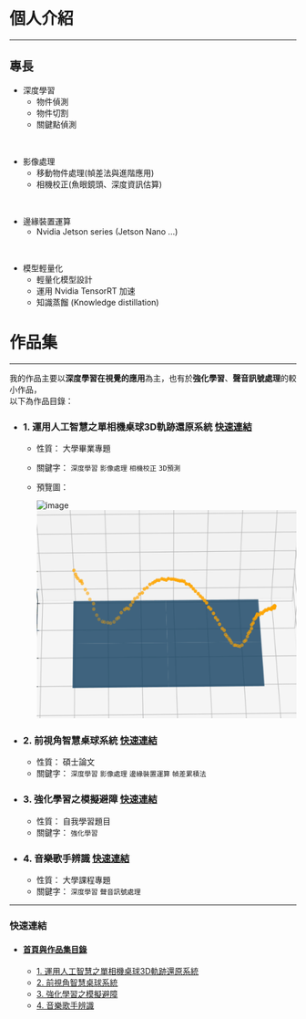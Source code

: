 # 個人介紹

---

## 專長

- 深度學習
    - 物件偵測
    - 物件切割
    - 關鍵點偵測
      
<br>

- 影像處理
    - 移動物件處理(幀差法與進階應用)
    - 相機校正(魚眼鏡頭、深度資訊估算)
      
<br>

- 邊緣裝置運算
    - Nvidia Jetson series (Jetson Nano ...)

<br>

- 模型輕量化
  - 輕量化模型設計
  - 運用 Nvidia TensorRT 加速
  - 知識蒸餾 (Knowledge distillation)

# 作品集

--- 

我的作品主要以**深度學習在視覺的應用**為主，也有於**強化學習**、**聲音訊號處理**的較小作品，<br>
以下為作品目錄：<br>
- ### 1. 運用人工智慧之單相機桌球3D軌跡還原系統 [快速連結](1_運用人工智慧之單相機桌球3D軌跡還原系統/README.md)
  - 性質： 大學畢業專題
  - 關鍵字： `深度學習` `影像處理` `相機校正` `3D預測`
  - 預覽圖：
    
    ![image](1_運用人工智慧之單相機桌球3D軌跡還原系統/gif/video_record.gif)
    ![image](1_運用人工智慧之單相機桌球3D軌跡還原系統/gif/3d_trace.gif)
  

- ### 2. 前視角智慧桌球系統 [快速連結](2_前視角智慧桌球系統/README.md)
  - 性質： 碩士論文
  - 關鍵字： `深度學習` `影像處理` `邊緣裝置運算` `幀差累積法`
  
- ### 3. 強化學習之模擬避障 [快速連結](3_強化學習之模擬避障/README.md)
  - 性質： 自我學習題目
  - 關鍵字： `強化學習`
  
- ### 4. 音樂歌手辨識 [快速連結](4_音樂歌手辨識/README.md)
  - 性質： 大學課程專題
  - 關鍵字： `深度學習` `聲音訊號處理`
  

---

### 快速連結
  - #### [首頁與作品集目錄](README.md)
      - [1. 運用人工智慧之單相機桌球3D軌跡還原系統](1_運用人工智慧之單相機桌球3D軌跡還原系統/README.md)
      - [2. 前視角智慧桌球系統](2_前視角智慧桌球系統/README.md)
      - [3. 強化學習之模擬避障](3_強化學習之模擬避障/README.md)
      - [4. 音樂歌手辨識](4_音樂歌手辨識/README.md)